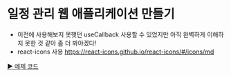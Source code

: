 # 일정 관리 웹 애플리케이션 만들기

-   이전에 사용해보지 못햇던 useCallback 사용할 수 있었지만 아직 완벽하게 이해하지 못한 것 같아 좀 더 봐야겠다!
-   react-icons 사용 <https://react-icons.github.io/react-icons/#/icons/md>

[▶ 예제 코드](https://github.com/sso-hyeon/TIL-Today-I-Learned/blob/main/React/chapter10)
